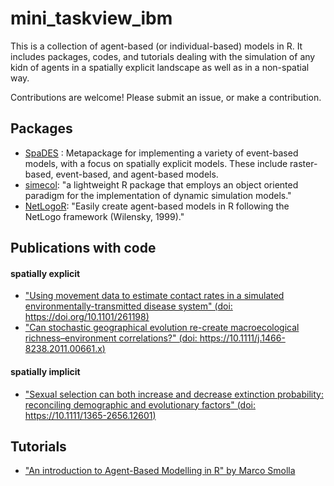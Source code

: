 # mini_taskview_ibm

This is a collection of agent-based (or individual-based) models in R. It includes packages, codes, and tutorials dealing with the simulation of any kidn of agents in a spatially explicit landscape as well as in a non-spatial way. 

Contributions are welcome! Please submit an issue, or make a contribution. 

## Packages
- [SpaDES](https://github.com/PredictiveEcology/SpaDES) : Metapackage for implementing a variety of event-based models, with a focus on spatially explicit models. These include raster-based, event-based, and agent-based models.
- [simecol](http://simecol.r-forge.r-project.org/): "a lightweight R package that employs an object oriented paradigm for the implementation of dynamic simulation models."
- [NetLogoR](https://github.com/PredictiveEcology/NetLogoR): "Easily create agent-based models in R following the NetLogo framework (Wilensky, 1999)."

## Publications with code

#### spatially explicit
- ["Using movement data to estimate contact rates in a simulated environmentally-transmitted disease system" (doi: https://doi.org/10.1101/261198)](https://github.com/doughertyeric/Anthrax_Sim) 
- ["Can stochastic geographical evolution re-create macroecological richness–environment correlations?" (doi: https://10.1111/j.1466-8238.2011.00661.x)](http://binarystore.wiley.com/store/10.1111/j.1466-8238.2011.00661.x/asset/supinfo/GEB_661_sm_AppendixS2.R?v=1&s=dba917a7068184d35d109b6af1b238a5aa45115d)

#### spatially implicit
- ["Sexual selection can both increase and decrease extinction probability: reconciling demographic and evolutionary factors" (doi: https://10.1111/1365-2656.12601)](http://onlinelibrary.wiley.com/doi/10.1111/1365-2656.12601/abstract)

## Tutorials
- ["An introduction to Agent-Based Modelling in R" by Marco Smolla](https://marcosmolla.wordpress.com/2015/07/16/an-introduction-to-agent-based-modelling-in-r/)

